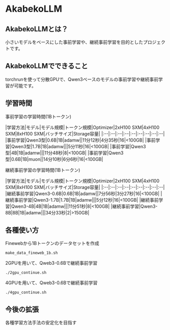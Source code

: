 # AkabekoLLM

## AkabekoLLMとは？

小さいモデルをベースにした事前学習や、継続事前学習を目的としたプロジェクトです。　

## AkabekoLLMでできること

torchrunを使って分散GPUで、Qwen3ベースのモデルの事前学習や継続事前学習が可能です。

## 学習時間

事前学習の学習時間(1Bトークン)

|学習方法|モデル|モデル規模|トークン規模|Optimizer|2xH100 SXM|4xH100 SXM|8xH100 SXM|バッチサイズ|Storage容量|
|:--|:--|:--|:--|:--|:--|:--|:--|:--|
|事前学習|Qwen3型|0.6B|1B|adamw||11分12秒|4分35秒|16|<100GB|
|事前学習|Qwen3型|1.7B|1B|adamw|||5分11秒|16|<100GB|
|事前学習|Qwen3型|4B|1B|adamw|||11分48秒|8|<100GB|
|事前学習|Qwen3型|0.6B|1B|muon||14分10秒|6分6秒|16|<100GB|

継続事前学習の学習時間(1Bトークン)

|学習方法|モデル|モデル規模|トークン規模|Optimizer|2xH100 SXM|4xH100 SXM|8xH100 SXM|バッチサイズ|Storage容量|
|:--|:--|:--|:--|:--|:--|:--|:--|:--|
|継続事前学習|Qwen3-0.6B|0.6B|1B|adamw||7分56秒|3分27秒|16|<100GB|
|継続事前学習|Qwen3-1.7B|1.7B|1B|adamw|||5分12秒|16|<100GB|
|継続事前学習|Qwen3-4B|4B|1B|adamw|||11分51秒|8|<100GB|
|継続事前学習|Qwen3-8B|8B|1B|adamw|||34分33秒|2|>150GB|

## 各種使い方

Finewebから1Bトークンのデータセットを作成

```
make_data_fineweb_1b.sh
```

2GPUを用いて、Qweb3-0.6Bで継続事前学習

```
./2gpu_continue.sh
```

4GPUを用いて、Qweb3-0.6Bで継続事前学習

```
./4gpu_continue.sh
```

## 今後の拡張

各種学習方法手法の安定化を目指す
